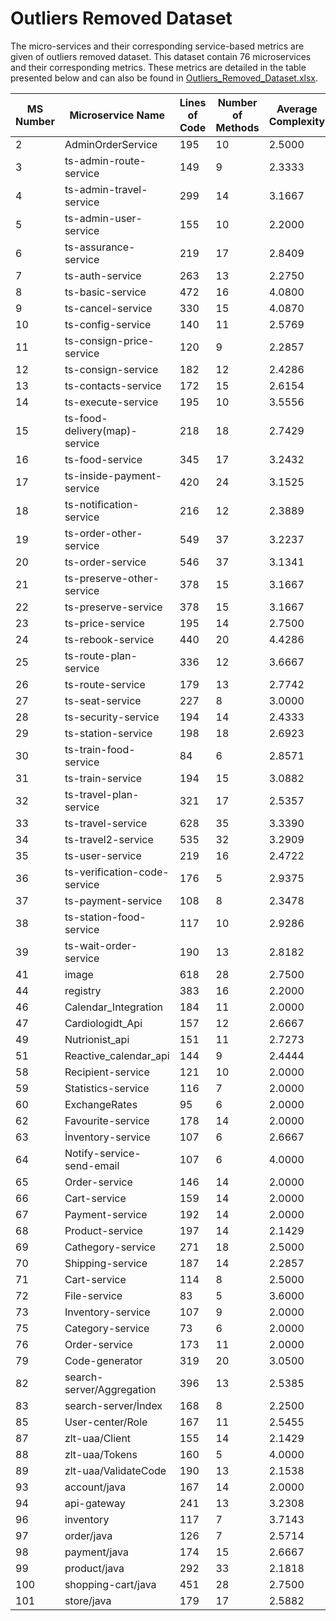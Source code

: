 # Outliers Removed Dataset 

The micro-services and their corresponding service-based metrics are given of outliers removed dataset. This dataset contain 76 microservices and their corresponding metrics. These metrics are detailed in the table presented below and can also be found in [Outliers_Removed_Dataset.xlsx]([https://github.com/AhKose/Quality-Analysis/blob/main/Dataset%202/Outliers_Removed_Dataset.xlsx]).

| MS Number   | Microservice Name            | Lines of Code | Number of Methods | Average Complexity | Granularity NoC/MS | Service Call Ratio | Class Dependency | Label |
|-------------|------------------------------|---------------|-------------------|--------------------|--------------------|--------------------|-----------------|--------|
| 2           | AdminOrderService            | 195           | 10                | 2.5000             | 0.1026             | 0.1538             | 4               | H     |
| 3           | ts-admin-route-service       | 149           | 9                 | 2.3333             | 0.1026             | 0.1282             | 3               | H     |
| 4           | ts-admin-travel-service      | 299           | 14                | 3.1667             | 0.1026             | 0.1538             | 4               | H     |
| 5           | ts-admin-user-service        | 155           | 10                | 2.2000             | 0.1282             | 0.0769             | 4               | H     |
| 6           | ts-assurance-service         | 219           | 17                | 2.8409             | 0.2051             | 0.2308             | 8               | M     |
| 7           | ts-auth-service              | 263           | 13                | 2.2750             | 0.4359             | 0.1538             | 4               | M     |
| 8           | ts-basic-service             | 472           | 16                | 4.0800             | 0.1026             | 0.1282             | 3               | M     |
| 9           | ts-cancel-service            | 330           | 15                | 4.0870             | 0.1795             | 0.1026             | 2               | L     |
| 10          | ts-config-service            | 140           | 11                | 2.5769             | 0.1538             | 0.1795             | 5               | H     |
| 11          | ts-consign-price-service     | 120           | 9                 | 2.2857             | 0.1538             | 0.1538             | 4               | H     |
| 12          | ts-consign-service           | 182           | 12                | 2.4286             | 0.2308             | 0.1795             | 8               | H     |
| 13          | ts-contacts-service          | 172           | 15                | 2.6154             | 0.1538             | 0.2308             | 7               | H     |
| 14          | ts-execute-service           | 195           | 10                | 3.5556             | 0.1026             | 0.1026             | 2               | M     |
| 15          | ts-food-delivery(map)-service| 218           | 18                | 2.7429             | 0.2564             | 0.2564             | 8               | L     |
| 16          | ts-food-service              | 345           | 17                | 3.2432             | 0.2308             | 0.2564             | 7               | L     |
| 17          | ts-inside-payment-service    | 420           | 24                | 3.1525             | 0.3590             | 0.2564             | 8               | M     |
| 18          | ts-notification-service      | 216           | 12                | 2.3889             | 0.3077             | 0.2051             | 9               | H     |
| 19          | ts-order-other-service       | 549           | 37                | 3.2237             | 0.2051             | 0.4359             | 16              | M     |
| 20          | ts-order-service             | 546           | 37                | 3.1341             | 0.2051             | 0.4359             | 16              | M     |
| 21          | ts-preserve-other-service    | 378           | 15                | 3.1667             | 0.1538             | 0.0769             | 1               | L     |
| 22          | ts-preserve-service          | 378           | 15                | 3.1667             | 0.1538             | 0.0769             | 1               | L     |
| 23          | ts-price-service             | 195           | 14                | 2.7500             | 0.1538             | 0.2051             | 7               | H     |
| 24          | ts-rebook-service            | 440           | 20                | 4.4286             | 0.1282             | 0.1026             | 2               | L     |
| 25          | ts-route-plan-service        | 336           | 12                | 3.6667             | 0.1026             | 0.1282             | 3               | H     |
| 26          | ts-route-service             | 179           | 13                | 2.7742             | 0.1795             | 0.2051             | 6               | H     |
| 27          | ts-seat-service              | 227           | 8                 | 3.0000             | 0.1026             | 0.1026             | 2               | M     |
| 28          | ts-security-service          | 194           | 14                | 2.4333             | 0.1538             | 0.1795             | 5               | H     |
| 29          | ts-station-service           | 198           | 18                | 2.6923             | 0.1538             | 0.2564             | 9               | H     |
| 30          | ts-train-food-service        | 84            | 6                 | 2.8571             | 0.1538             | 0.1026             | 2               | H     |               
| 31          | ts-train-service             | 194           | 15                | 3.0882             | 0.1538             | 0.2308             | 7               | H     |
| 32          | ts-travel-plan-service       | 321           | 17                | 2.5357             | 0.1795             | 0.1538             | 4               | H     |
| 33          | ts-travel-service            | 628           | 35                | 3.3390             | 0.2564             | 0.3590             | 12              | M     |
| 34          | ts-travel2-service           | 535           | 32                | 3.2909             | 0.2308             | 0.3333             | 11              | M     |
| 35          | ts-user-service              | 219           | 16                | 2.4722             | 0.2051             | 0.1538             | 6               | M     |
| 36          | ts-verification-code-service | 176           | 5                 | 2.9375             | 0.1282             | 0.0769             | 2               | L     |
| 37          | ts-payment-service           | 108           | 8                 | 2.3478             | 0.1795             | 0.1282             | 3               | M     |
| 38          | ts-station-food-service      | 117           | 10                | 2.9286             | 0.1538             | 0.1538             | 4               | M     |
| 39          | ts-wait-order-service        | 190           | 13                | 2.8182             | 0.1795             | 0.1282             | 3               | M     |
| 41          | image                        | 618           | 28                | 2.7500             | 0.5000             | 0.0000             | 7               | L     |
| 44          | registry                     | 383           | 16                | 2.2000             | 0.8333             | 0.5000             | 10              | H     |
| 46          | Calendar_Integration         | 184           | 11                | 2.0000             | 0.5000             | 0.1250             | 15              | H     |
| 47          | Cardiologidt_Api             | 157           | 12                | 2.6667             | 0.5000             | 0.2500             | 4               | M     |
| 49          | Nutrionist_api               | 151           | 11                | 2.7273             | 0.5000             | 0.1250             | 4               | M     |
| 51          | Reactive_calendar_api        | 144           | 9                 | 2.4444             | 0.3750             | 0.0000             | 4               | L     |
| 58          | Recipient-service            | 121           | 10                | 2.0000             | 0.2857             | 0.5000             | 7               | M     |
| 59          | Statistics-service           | 116           | 7                 | 2.0000             | 0.2857             | 0.5000             | 3               | M     |
| 60          | ExchangeRates                | 95            | 6                 | 2.0000             | 0.2857             | 0.1667             | 7               | M     |
| 62          | Favourite-service            | 178           | 14                | 2.0000             | 0.2727             | 0.5000             | 19              | H     |
| 63          | İnventory-service            | 107           | 6                 | 2.6667             | 0.1818             | 0.2000             | 2               | M     |
| 64          | Notify-service-send-email    | 107           | 6                 | 4.0000             | 0.1818             | 0.4000             | 3               | M     |
| 65          | Order-service                | 146           | 14                | 2.0000             | 0.1818             | 0.4000             | 22              | M     |
| 66          | Cart-service                 | 159           | 14                | 2.0000             | 0.1818             | 0.4000             | 22              | M     |
| 67          | Payment-service              | 192           | 14                | 2.0000             | 0.1818             | 0.4000             | 20              | M     |
| 68          | Product-service              | 197           | 14                | 2.1429             | 0.1818             | 0.4000             | 23              | H     |
| 69          | Cathegory-service            | 271           | 18                | 2.5000             | 0.1818             | 0.6000             | 30              | H     |
| 70          | Shipping-service             | 187           | 14                | 2.2857             | 0.1818             | 0.5000             | 20              | H     |
| 71          | Cart-service                 | 114           | 8                 | 2.5000             | 0.3333             | 0.1429             | 4               | H     |
| 72          | File-service                 | 83            | 5                 | 3.6000             | 0.2222             | 0.5714             | 2               | H     |
| 73          | Inventory-service            | 107           | 9                 | 2.0000             | 0.4444             | 0.2857             | 6               | H     |
| 75          | Category-service             | 73            | 6                 | 2.0000             | 0.3333             | 0.1429             | 3               | M     |
| 76          | Order-service                | 173           | 11                | 2.0000             | 0.5556             | 0.2857             | 7               | H     |
| 79          | Code-generator               | 319           | 20                | 3.0500             | 0.2727             | 0.3000             | 18              | H     |
| 82          | search-server/Aggregation    | 396           | 13                | 2.5385             | 0.2727             | 0.2000             | 2               | L     |
| 83          | search-server/İndex          | 168           | 8                 | 2.2500             | 0.1818             | 0.5000             | 4               | M     |
| 85          | User-center/Role             | 167           | 11                | 2.5455             | 0.1818             | 0.4000             | 8               | M     |
| 87          | zlt-uaa/Client               | 155           | 14                | 2.1429             | 0.1818             | 0.6000             | 8               | M     |
| 88          | zlt-uaa/Tokens               | 160           | 5                 | 4.0000             | 0.1818             | 0.3000             | 2               | M     |
| 89          | zlt-uaa/ValidateCode         | 190           | 13                | 2.1538             | 0.1818             | 0.2000             | 6               | M     |
| 93          | account/java                 | 167           | 14                | 2.0000             | 0.2222             | 0.1111             | 4               | M     |
| 94          | api-gateway                  | 241           | 13                | 3.2308             | 0.1111             | 0.0000             | 0               | M     |
| 96          | inventory                    | 117           | 7                 | 3.7143             | 0.2222             | 0.2222             | 3               | H     |
| 97          | order/java                   | 126           | 7                 | 2.5714             | 0.2222             | 0.4444             | 2               | M     |
| 98          | payment/java                 | 174           | 15                | 2.6667             | 0.2222             | 0.0000             | 4               | M     |
| 99          | product/java                 | 292           | 33                | 2.1818             | 0.3333             | 0.1111             | 14              | M     |
| 100         | shopping-cart/java           | 451           | 28                | 2.7500             | 0.4444             | 0.5556             | 14              | M     |
| 101         | store/java                   | 179           | 17                | 2.5882             | 0.3333             | 0.3333             | 9               | M     |

